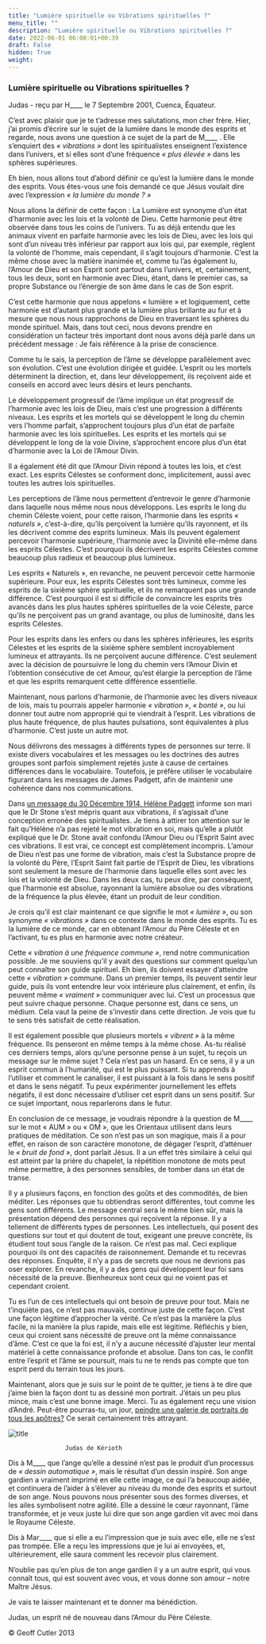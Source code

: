 ```yaml
---
title: "Lumière spirituelle ou Vibrations spirituelles ?"
menu_title: ""
description: "Lumière spirituelle ou Vibrations spirituelles ?"
date: 2022-06-01 06:00:01+00:39
draft: False
hidden: True
weight:
---
```

### Lumière spirituelle ou Vibrations spirituelles ?

Judas - reçu par H____ le 7 Septembre 2001, Cuenca, Équateur.

C’est avec plaisir que je te t’adresse mes salutations, mon cher frère. Hier, j’ai promis d’écrire sur le sujet de la lumière dans le monde des esprits et regarde, nous avons une question à ce sujet de la part de M____ . Elle s’enquiert des *« vibrations »* dont les spiritualistes enseignent l’existence dans l’univers, et si elles sont d’une fréquence *« plus élevée »* dans les sphères supérieures.

Eh bien, nous allons tout d’abord définir ce qu’est la lumière dans le monde des esprits. Vous êtes-vous une fois demandé ce que Jésus voulait dire avec l’expression *« la lumière du monde ? »*

Nous allons la définir de cette façon : La Lumière est synonyme d’un état d’harmonie avec les lois et la volonté de Dieu. Cette harmonie peut être observée dans tous les coins de l’univers. Tu as déjà entendu que les animaux vivent en parfaite harmonie avec les lois de Dieu, avec les lois qui sont d’un niveau très inférieur par rapport aux lois qui, par exemple, règlent la volonté de l’homme, mais cependant, il s’agit toujours d’harmonie. C’est la même chose avec la matière inanimée et, comme tu l’as également lu, l’Amour de Dieu et son Esprit sont partout dans l’univers, et, certainement, tous les deux, sont en harmonie avec Dieu, étant, dans le premier cas, sa propre Substance ou l’énergie de son âme dans le cas de Son esprit.

C’est cette harmonie que nous appelons « lumière » et logiquement, cette harmonie est d’autant plus grande et la lumière plus brillante au fur et à mesure que nous nous rapprochons de Dieu en traversant les sphères du monde spirituel. Mais, dans tout ceci, nous devons prendre en considération un facteur très important dont nous avons déjà parlé dans un précédent message : Je fais référence à la prise de conscience.

Comme tu le sais, la perception de l’âme se développe parallèlement avec son évolution. C’est une évolution dirigée et guidée. L’esprit ou les mortels déterminent la direction, et, dans leur développement, ils reçoivent aide et conseils en accord avec leurs désirs et leurs penchants.

Le développement progressif de l’âme implique un état progressif de l’harmonie avec les lois de Dieu, mais c’est une progression à différents niveaux. Les esprits et les mortels qui se développent le long du chemin vers l’homme parfait, s’approchent toujours plus d’un état de parfaite harmonie avec les lois spirituelles. Les esprits et les mortels qui se développent le long de la voie Divine, s’approchent encore plus d’un état d’harmonie avec la Loi de l’Amour Divin.

Il a également été dit que l’Amour Divin répond à toutes les lois, et c’est exact. Les esprits Célestes se conforment donc, implicitement, aussi avec toutes les autres lois spirituelles.

Les perceptions de l’âme nous permettent d’entrevoir le genre d’harmonie  dans laquelle nous même nous nous développons. Les esprits le long du chemin Céleste voient, pour cette raison, l’harmonie dans les esprits *« naturels »*, c’est-à-dire, qu’ils perçoivent la lumière qu’ils rayonnent, et ils les décrivent comme des esprits lumineux. Mais ils peuvent également percevoir l’harmonie supérieure, l’harmonie avec la Divinité elle-même dans les esprits Célestes. C’est pourquoi ils décrivent les esprits Célestes comme beaucoup plus radieux et beaucoup plus lumineux.

Les esprits « Naturels », en revanche, ne peuvent percevoir cette harmonie supérieure. Pour eux, les esprits Célestes sont très lumineux, comme les esprits de la sixième sphère spirituelle, et ils ne remarquent pas une grande différence. C’est pourquoi il est si difficile de convaincre les esprits très avancés dans les plus hautes sphères spirituelles de la voie Céleste, parce qu’ils ne perçoivent pas un grand avantage, ou plus de luminosité, dans les esprits Célestes.

Pour les esprits dans les enfers ou dans les sphères inférieures, les esprits Célestes et les esprits de la sixième sphère semblent incroyablement lumineux et attrayants. Ils ne perçoivent aucune différence. C’est seulement avec la décision de poursuivre le long du chemin vers l’Amour Divin et l’obtention consécutive de cet Amour, qu’est élargie la perception de l’âme et que les esprits remarquent cette différence essentielle.

Maintenant, nous parlons d’harmonie, de l’harmonie avec les divers niveaux de lois, mais tu pourrais appeler harmonie *« vibration »*, *« bonté »*, ou lui donner tout autre nom approprié qui te viendrait à l’esprit. Les vibrations de plus haute fréquence, de plus hautes pulsations, sont équivalentes à plus d’harmonie. C’est juste un autre mot.

Nous délivrons des messages à différents types de personnes sur terre. Il existe divers vocabulaires et les messages ou les doctrines des autres groupes sont parfois simplement rejetés juste à cause de certaines différences dans le vocabulaire. Toutefois, je préfère utiliser le vocabulaire figurant dans les messages de James Padgett, afin de maintenir une cohérence dans nos communications.

Dans [un message du 30 Décembre 1914, Hélène Padgett](/fr-james-padgett-messages/fr-padgett-messages-date-order/fr-padgett-messages-1914/fr-1914-12-30-1-jep-helen-padgett/) informe son mari que le Dr Stone s’est mépris quant aux vibrations, il s’agissait d’une conception erronée des spiritualistes. Je tiens à attirer ton attention sur le fait qu’Hélène n’a pas rejeté le mot vibration en soi, mais qu’elle a plutôt expliqué que le Dr. Stone avait confondu l’Amour Dieu ou l’Esprit Saint avec ces vibrations. Il est vrai, ce concept est complètement incompris. L’amour de Dieu n’est pas une forme de vibration, mais c’est la Substance propre de la volonté du Père, l’Esprit Saint fait partie de l’Esprit de Dieu, les vibrations sont seulement la mesure de l’harmonie dans laquelle elles sont avec les lois et la volonté de Dieu. Dans les deux cas, tu peux dire, par conséquent, que l’harmonie est absolue, rayonnant la lumière absolue ou des vibrations de la fréquence la plus élevée, étant un produit de leur condition.

Je crois qu’il est clair maintenant ce que signifie le mot *« lumière »*, ou son synonyme *« vibrations »* dans ce contexte dans le monde des esprits. Tu es la lumière de ce monde, car en obtenant l’Amour du Père Céleste et en l’activant, tu es plus en harmonie avec notre créateur.

Cette *« vibration à une fréquence commune »*, rend notre communication possible. Je me souviens qu’il y avait des questions sur comment quelqu’un peut connaître son guide spirituel. Eh bien, ils doivent essayer d’atteindre cette *« vibration »* commune. Dans un premier temps, ils peuvent sentir leur guide, puis ils vont entendre leur voix intérieure plus clairement, et enfin, ils peuvent même *« vraiment »* communiquer avec lui. C’est un processus que peut suivre chaque personne. Chaque personne est, dans ce sens, un médium. Cela vaut la peine de s’investir dans cette direction. Je vois que tu te sens très satisfait de cette réalisation.

Il est également possible que plusieurs mortels *« vibrent »* à la même fréquence. Ils penseront en même temps à la même chose. As-tu réalisé ces derniers temps, alors qu’une personne pense à un sujet, tu reçois un message sur le même sujet ? Cela n’est pas un hasard. En ce sens, il y a un esprit commun à l’humanité, qui est le plus puissant. Si tu apprends à l’utiliser et comment le canaliser, il est puissant à la fois dans le sens positif et dans le sens négatif. Tu peux expérimenter journellement les effets négatifs, il est donc nécessaire d’utiliser cet esprit dans un sens positif. Sur ce sujet important, nous reparlerons dans le futur.

En conclusion de ce message, je voudrais répondre à la question de M____ sur le mot « AUM » ou « OM », que les Orientaux utilisent dans leurs pratiques de méditation. Ce son n’est pas un son magique, mais il a pour effet, en raison de son caractère monotone, de dégager l’esprit, d’atténuer le *« bruit de fond »*, dont parlait Jésus. Il a un effet très similaire à celui qui est atteint par la prière du chapelet, la répétition monotone de mots peut même permettre, à des personnes sensibles, de tomber dans un état de transe.

Il y a plusieurs façons, en fonction des goûts et des commodités, de bien méditer. Les réponses que tu obtiendras seront différentes, tout comme les gens sont différents. Le message central sera le même bien sûr, mais la présentation dépend des personnes qui reçoivent la réponse. Il y a tellement de différents types de personnes. Les intellectuels, qui posent des questions sur tout et qui doutent de tout, exigeant une preuve concrète, ils étudient tout sous l’angle de la raison. Ce n’est pas mal. Ceci explique pourquoi ils ont des capacités de raisonnement. Demande et tu recevras des réponses. Enquête, il n’y a pas de secrets que nous ne devrions pas oser explorer. En revanche, il y a des gens qui développent leur foi sans nécessité de la preuve. Bienheureux sont ceux qui ne voient pas et cependant croient.

Tu es l’un de ces intellectuels qui ont besoin de preuve pour tout. Mais ne t’inquiète pas, ce n’est pas mauvais, continue juste de cette façon. C’est une façon légitime d’approcher la vérité. Ce n’est pas la manière la plus facile, ni la manière la plus rapide, mais elle est légitime. Réfléchis y bien, ceux qui croient sans nécessité de preuve ont la même connaissance d’âme. C’est ce que la foi est, il n’y a aucune nécessité d’ajuster leur mental matériel à cette connaissance profonde et absolue. Dans ton cas, le conflit entre l’esprit et l’âme se poursuit, mais tu ne te rends pas compte que ton esprit perd du terrain tous les jours.

Maintenant, alors que  je suis sur le point de te quitter, je tiens à te dire que j’aime bien la façon dont tu as dessiné mon portrait. J’étais un peu plus mince, mais c’est une bonne image. Merci. Tu as également reçu une vision d’André. Peut-être pourras-tu, un jour, [peindre une galerie de portraits de tous les apôtres?](/3-fr-judas-of-kerioth-messages/3-8-fr-portraits-of-the-apostel/) Ce serait certainement très attrayant.

![title](/3-fr-judas-of-kerioth-messages/fr-judas.jpg)

                    Judas de Kérioth

Dis à M____ que l’ange qu’elle a dessiné n’est pas le produit d’un processus de *« dessin automatique »*, mais le résultat d’un dessin inspiré. Son ange gardien a vraiment imprimé en elle cette image, ce qui l’a beaucoup aidée, et continuera de l’aider à s’élever au niveau du monde des esprits et surtout de son ange. Nous pouvons nous présenter sous des formes diverses, et les ailes symbolisent notre agilité. Elle a dessiné le cœur rayonnant, l’âme transformée, et je veux juste lui dire que son ange gardien vit avec moi dans le Royaume Céleste.

Dis à Mar____ que si elle a eu l’impression que je suis avec elle, elle ne s’est pas  trompée. Elle a reçu les impressions que je lui ai envoyées, et, ultérieurement, elle saura comment les recevoir plus clairement.

N’oublie pas qu’en plus de ton ange gardien il y a un autre esprit, qui vous connaît tous, qui est souvent avec vous, et vous donne son amour – notre Maître Jésus.

Je vais te laisser maintenant et te donner ma bénédiction.

Judas, un esprit né de nouveau dans l’Amour du Père Céleste.

© Geoff Cutler 2013
